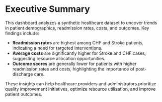 # Executive Summary

This dashboard analyzes a synthetic healthcare dataset to uncover trends in patient demographics, readmission rates, costs, and outcomes. Key findings include:

- **Readmission rates** are highest among CHF and Stroke patients, indicating a need for targeted interventions.
- **Average costs** are significantly higher for Stroke and CHF cases, suggesting resource allocation opportunities.
- **Outcome scores** are generally lower for patients with higher readmission rates and costs, highlighting the importance of post-discharge care.

These insights can help healthcare providers and administrators prioritize quality improvement initiatives, optimize resource utilization, and improve patient outcomes. 